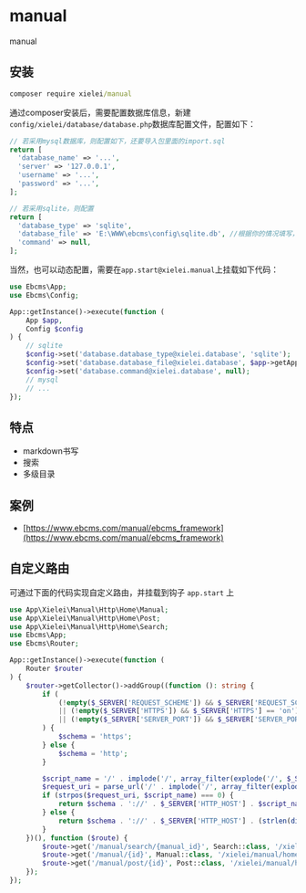 # manual

manual

## 安装

``` cmd
composer require xielei/manual
```

通过composer安装后，需要配置数据库信息，新建`config/xielei/database/database.php`数据库配置文件，配置如下：

``` php
// 若采用mysql数据库，则配置如下，还要导入包里面的import.sql
return [
  'database_name' => '...',
  'server' => '127.0.0.1',
  'username' => '...',
  'password' => '...',
];

// 若采用sqlite，则配置
return [
  'database_type' => 'sqlite',
  'database_file' => 'E:\WWW\ebcms\config\sqlite.db', //根据你的情况填写，包里面有sqlite.db
  'command' => null,
];
```

当然，也可以动态配置，需要在`app.start@xielei.manual`上挂载如下代码：

``` php
use Ebcms\App;
use Ebcms\Config;

App::getInstance()->execute(function (
    App $app,
    Config $config
) {
    // sqlite
    $config->set('database.database_type@xielei.database', 'sqlite');
    $config->set('database.database_file@xielei.database', $app->getAppPath() . '/config/xielei/manual/manual.db');
    $config->set('database.command@xielei.database', null);
    // mysql
    // ...
});
```

## 特点

- markdown书写
- 搜索
- 多级目录

## 案例

- [https://www.ebcms.com/manual/ebcms_framework](https://www.ebcms.com/manual/ebcms_framework)

## 自定义路由

可通过下面的代码实现自定义路由，并挂载到钩子 `app.start` 上

``` php
use App\Xielei\Manual\Http\Home\Manual;
use App\Xielei\Manual\Http\Home\Post;
use App\Xielei\Manual\Http\Home\Search;
use Ebcms\App;
use Ebcms\Router;

App::getInstance()->execute(function (
    Router $router
) {
    $router->getCollector()->addGroup((function (): string {
        if (
            (!empty($_SERVER['REQUEST_SCHEME']) && $_SERVER['REQUEST_SCHEME'] == 'https')
            || (!empty($_SERVER['HTTPS']) && $_SERVER['HTTPS'] == 'on')
            || (!empty($_SERVER['SERVER_PORT']) && $_SERVER['SERVER_PORT'] == '443')
        ) {
            $schema = 'https';
        } else {
            $schema = 'http';
        }

        $script_name = '/' . implode('/', array_filter(explode('/', $_SERVER['SCRIPT_NAME'])));
        $request_uri = parse_url('/' . implode('/', array_filter(explode('/', $_SERVER['REQUEST_URI']))), PHP_URL_PATH);
        if (strpos($request_uri, $script_name) === 0) {
            return $schema . '://' . $_SERVER['HTTP_HOST'] . $script_name;
        } else {
            return $schema . '://' . $_SERVER['HTTP_HOST'] . (strlen(dirname($script_name)) > 1 ? dirname($script_name) : '');
        }
    })(), function ($route) {
        $route->get('/manual/search/{manual_id}', Search::class, '/xielei/manual/home/search');
        $route->get('/manual/{id}', Manual::class, '/xielei/manual/home/manual');
        $route->get('/manual/post/{id}', Post::class, '/xielei/manual/home/post');
    });
});
```
